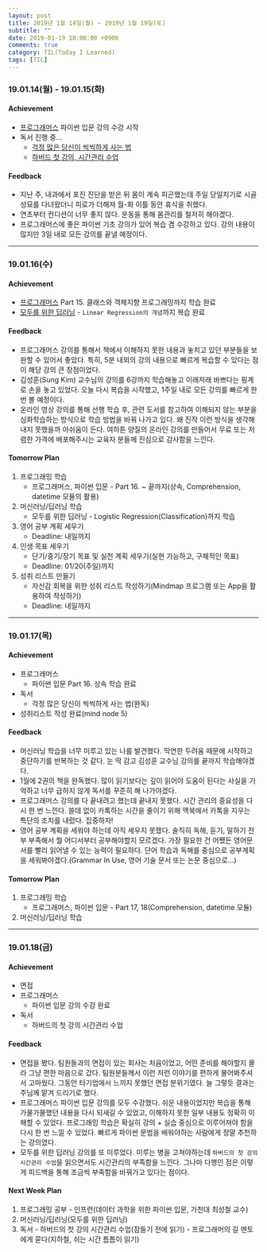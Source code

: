 ```yaml
---
layout: post
title: 2019년 1월 14일(월) ~ 2019년 1월 19일(토)
subtitle: ""
date: 2019-01-19 18:00:00 +0900
comments: true
category: TIL(Today I Learned)
tags: [TIL]
---
```

### 19.01.14(월) - 19.01.15(화)
#### Achievement
  - [프로그래머스](https://https://programmers.co.kr/) 파이썬 입문 강의 수강 시작
  - 독서 진행 중...
    - [걱정 많은 당신이 씩씩하게 사는 법](http://www.kyobobook.co.kr/product/detailViewKor.laf?ejkGb=KOR&mallGb=KOR&barcode=9788970656601&orderClick=LAG&Kc=)
    - [하버드 첫 강의, 시간관리 수업](http://www.kyobobook.co.kr/product/detailViewKor.laf?ejkGb=KOR&mallGb=KOR&barcode=9788972773207&orderClick=LEB&Kc=)

#### Feedback
  - 지난 주, 내과에서 포진 진단을 받은 뒤 몸이 계속 피곤했는데 주일 당일치기로 시골 성묘를 다녀왔더니 피로가 더해져 월-화 이틀 동안 휴식을 취했다.
  - 연초부터 컨디션이 너무 좋지 않다. 운동을 통해 몸관리를 철저히 해야겠다.
  - 프로그래머스에 좋은 파이썬 기초 강의가 있어 복습 겸 수강하고 있다. 강의 내용이 많지만 3일 내로 모든 강의를 끝낼 예정이다.

---
### 19.01.16(수)
#### Achievement
  - [프로그래머스](https://https://programmers.co.kr/) Part 15. 클래스와 객체지향 프로그래밍까지 학습 완료
  - [모두를 위한 딥러닝](https://www.edwith.org/others26/joinLectures/9829) - `Linear Regression의 개념`까지 복습 완료

#### Feedback
  - 프로그래머스 강의를 통해서 책에서 이해하지 못한 내용과 놓치고 있던 부분들을 보완할 수 있어서 좋았다. 특히, 5분 내외의 강의 내용으로 빠르게 복습할 수 있다는 점이 해당 강의 큰 장점이었다.
  - 김성훈(Sung Kim) 교수님의 강의를 6강까지 학습해놓고 이래저래 바쁘다는 핑계로 손을 놓고 있었다. 오늘 다시 복습을 시작했고, 1주일 내로 모든 강의를 빠르게 한 번 볼 예정이다.
  - 온라인 영상 강의를 통해 선행 학습 후, 관련 도서를 참고하여 이해되지 않는 부분을 심화학습하는 방식으로 학습 방법을 바꿔 나가고 있다. 왜 진작 이런 방식을 생각해 내지 못했을까 아쉬움이 든다. 여하튼 양질의 온라인 강의를 만들어서 무료 또는 저렴한 가격에 배포해주시는 교육자 분들께 진심으로 감사함을 느낀다.

#### Tomorrow Plan
  1. 프로그래밍 학습
      - 프로그래머스, 파이썬 입문 - Part 16. ~ 끝까지(상속, Comprehension, datetime 모둘의 활용)
  2. 머신러닝/딥러닝 학습
      - 모두를 위한 딥러닝 - Logistic Regression(Classification)까지 학습
  3. 영어 공부 계획 세우기
      - Deadline: 내일까지
  4. 인생 목표 세우기
      - 단기/중기/장기 목표 및 실천 계획 세우기(실현 가능하고, 구체적인 목표)
      - Deadline: 01/20(주일)까지
  5. 성취 리스트 만들기
      - 자신감 회복을 위한 성취 리스트 작성하기(Mindmap 프로그램 또는 App을 활용하여 작성하기)
      - Deadline: 내일까지

---
### 19.01.17(목)
#### Achievement
  - 프로그래머스
    - 파이썬 입문 Part 16. 상속 학습 완료
  - 독서
    - 걱정 많은 당신이 씩씩하게 사는 법(완독)
  - 성취리스트 작성 완료(mind node 5)

#### Feedback
  - 머신러닝 학습을 너무 미루고 있는 나를 발견했다. 막연한 두려움 때문에 시작하고 중단하기를 반복하는 것 같다. 눈 딱 감고 김성훈 교수님 강의를 끝까지 학습해야겠다.
  - 1월에 2권의 책을 완독했다. 많이 읽기보다는 깊이 읽어야 도움이 된다는 사실을 기억하고 너무 급하지 않게 독서를 꾸준히 해 나가야겠다.
  - 프로그래머스 강의를 다 끝내려고 했는데 끝내지 못했다. 시간 관리의 중요성을 다시 한 번 느낀다. 쓸데 없이 카톡하는 시간을 줄이기 위해 맥북에서 카톡을 지우는 특단의 조치를 내렸다. 집중하자!
  - 영어 공부 계획을 세워야 하는데 아직 세우지 못했다. 솔직히 독해, 듣기, 말하기 전부 부족해서 뭘 어디서부터 공부해야할지 모르겠다. 가장 필요한 건 어쨌든 영어문서를 빨리 읽어낼 수 있는 능력이 필요하다. 단어 학습과 독해를 중심으로 공부계획을 세워봐야겠다.(Grammar In Use, 영어 기술 문서 또는 논문 중심으로...)

#### Tomorrow Plan
  1. 프로그래밍 학습
      - 프로그래머스, 파이썬 입문 - Part 17, 18(Comprehension, datetime 모듈)
  2. 머신러닝/딥러닝 학습

---
### 19.01.18(금)
#### Achievement
  - 면접
  - 프로그래머스
    - 파이썬 입문 강의 수강 완료
  - 독서
    - 하버드의 첫 강의 시간관리 수업

#### Feedback
  - 면접을 봤다. 팀원들과의 면접이 있는 회사는 처음이었고, 어떤 준비를 해야할지 몰라 그냥 편한 마음으로 갔다. 팀원분들께서 이런 저런 이야기를 편하게 물어봐주셔서 고마웠다. 그동안 타기업에서 느끼지 못했던 면접 분위기였다. 늘 그렇듯 결과는 주님께 맡겨 드리기로 했다.
  - 프로그래머스 파이썬 입문 강의를 모두 수강했다. 쉬운 내용이었지만 복습을 통해 가물가물했던 내용을 다시 되새길 수 있었고, 이해하지 못한 일부 내용도 정확히 이해할 수 있었다. 프로그래밍 학습은 확실히 강의 + 실습 중심으로 이루어져야 함을 다시 한 번 느낄 수 있었다. 빠르게 파이썬 문법을 배워야하는 사람에게 정말 추천하는 강의였다.
  - 모두를 위한 딥러닝 강의를 또 미루었다. 미루는 병을 고쳐야하는데 `하버드의 첫 강의 시간관리 수업`을 읽으면서도 시간관리의 부족함을 느낀다. 그나마 다행인 점은 이렇게 피드백을 통해 조금씩 부족함을 바꿔가고 있다는 점이다.  

#### Next Week Plan
  1. 프로그래밍 공부
    - 인프런(데이터 과학을 위한 파이썬 입문, 가천대 최성철 교수)
  2. 머신러닝/딥러닝(모두를 위한 딥러닝)
  3. 독서
    - 하버드의 첫 강의 시간관리 수업(잠들기 전에 읽기)
    - 프로그래머의 길 멘토에게 묻다(지하철, 쉬는 시간 틈틈이 읽기)
